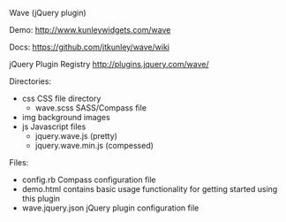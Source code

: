 Wave (jQuery plugin)

Demo:
http://www.kunleywidgets.com/wave

Docs:
https://github.com/jtkunley/wave/wiki

jQuery Plugin Registry
http://plugins.jquery.com/wave/

Directories:
- css   CSS file directory
    - wave.scss SASS/Compass file
- img   background images
- js    Javascript files
    - jquery.wave.js (pretty)
    - jquery.wave.min.js (compessed)

Files:
- config.rb         Compass configuration file
- demo.html         contains basic usage functionality for getting started using this plugin
- wave.jquery.json  jQuery plugin configuration file
